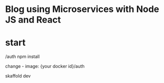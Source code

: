 # Blog using Microservices with Node JS and React

# start
/auth
npm install

change
    - image: {your docker id}/auth

skaffold dev